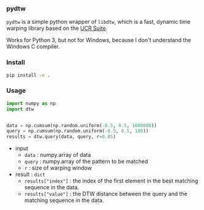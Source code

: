 ### pydtw
`pydtw` is a simple python wrapper of `libdtw`, which is a fast, dynamic time warping library based on the [UCR Suite](http://www.cs.ucr.edu/~eamonn/UCRsuite.html). 

Works for Python 3, but not for Windows, because I don't understand the Windows C compiler.


### Install

```bash
pip install -e .
```

### Usage

```python
import numpy as np
import dtw


data = np.cumsum(np.random.uniform(-0.5, 0.5, 1000000))
query = np.cumsum(np.random.uniform(-0.5, 0.5, 100))
results = dtw.query(data, query, r=0.05)
```

* input
  * `data`  : numpy.array of data
  * `query` : numpy.array of the pattern to be matched
  * `r`     : size of warping window
* result : `dict`
  * `results["index"]` : the index of the first element in the best matching sequence in the data. 
  * `results["value"]` : the DTW distance between the query and the matching sequence in the data.

